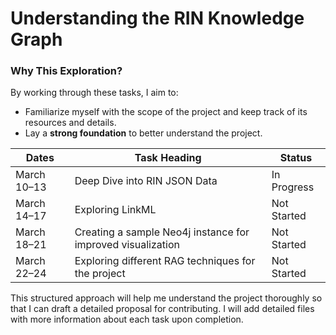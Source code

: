 # Understanding the RIN Knowledge Graph

### Why This Exploration?

By working through these tasks, I aim to:

- Familiarize myself with the scope of the project and keep track of its resources and details.
- Lay a **strong foundation** to better understand the project.

| **Dates**     | **Task Heading**                                                      | **Status**    |
|---------------|-----------------------------------------------------------------------|---------------|
| March 10–13   | Deep Dive into RIN JSON Data                                          | In Progress   |
| March 14–17   | Exploring LinkML                                                      | Not Started   |
| March 18–21   | Creating a sample Neo4j instance for improved visualization           | Not Started   |
| March 22–24   | Exploring different RAG techniques for the project                    | Not Started   |

This structured approach will help me understand the project thoroughly so that I can draft a detailed proposal for contributing. I will add detailed files with more information about each task upon completion.
